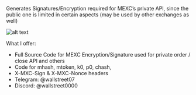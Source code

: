 Generates Signatures/Encryption required for MEXC’s private API, since the public one is limited in certain aspects (may be used by other exchanges as well)

![alt text](http://i.ibb.co/0rWLTnw/mxc.png)

What I offer:
* Full Source Code for MEXC Encryption/Signature used for private order / close API and others
* Code for mhash, mtoken, k0, p0, chash,  
* X-MXC-Sign & X-MXC-Nonce headers
* Telegram: @wallstreet07
* Discord: @wallstreet0000
